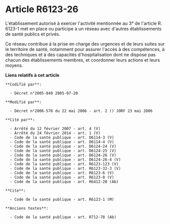 # Article R6123-26

L'établissement autorisé à exercer l'activité mentionnée au 3° de l'article R. 6123-1 met en place ou participe à un réseau
avec d'autres établissements de santé publics et privés.

Ce réseau contribue à la prise en charge des urgences et de leurs suites sur le territoire de santé, notamment pour assurer
l'accès à des compétences, à des techniques et à des capacités d'hospitalisation dont ne dispose pas chacun des
établissements membres, et coordonner leurs actions et leurs moyens.

**Liens relatifs à cet article**

	**Codifié par**:

	  - Décret n°2005-840 2005-07-20

	**Modifié par**:

	  - Décret n°2006-576 du 22 mai 2006 - art. 2 () JORF 23 mai 2006

	**Cité par**:

	  - Arrêté du 12 février 2007 - art. 4 (V)
	  - Arrêté du 24 février 2014 - art. 1 (V)
	  - Code de la santé publique - art. D6114-3 (V)
	  - Code de la santé publique - art. D6114-4 (V)
	  - Code de la santé publique - art. D6124-24 (V)
	  - Code de la santé publique - art. D6124-25 (V)
	  - Code de la santé publique - art. D6124-26 (V)
	  - Code de la santé publique - art. D6124-26-4 (V)
	  - Code de la santé publique - art. R6123-123 (V)
	  - Code de la santé publique - art. R6123-32-3 (V)
	  - Code de la santé publique - art. R6123-6 (V)
	  - Code de la santé publique - art. R6123-8 (V)
	  - Code de la santé publique - art. R6412-20 (Ab)

	**Cite**:

	  - Code de la santé publique - art. R6123-1 (M)

	**Anciens textes**:

	  - Code de la santé publique - art. R712-78 (Ab)
